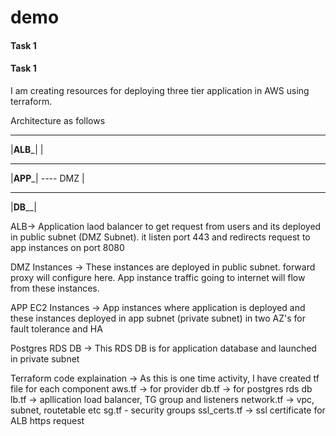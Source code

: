 # demo
#### Task 1

#### Task 1

I am creating resources for deploying three tier application in AWS using terraform.

Architecture as follows
 ____________
|____ALB_____|
      |
 ____________
|____APP_____| ---- DMZ
      |
 ____________
|____DB______|      

ALB-> Application laod balancer to get request from users and its deployed in public subnet (DMZ Subnet). it listen port 443 and redirects request to app instances on port 8080

DMZ Instances ->  These instances are deployed in public subnet. forward proxy will configure here. App instance traffic going to internet will flow from these instances.

APP EC2 Instances -> App instances where application is deployed and these instances deployed in app subnet (private subnet) in two AZ's for fault tolerance and HA

Postgres RDS DB -> This RDS DB is for application database and launched in private subnet

Terraform code explaination ->
As this is one time activity, I have created tf file for each component 
aws.tf -> for provider 
db.tf -> for postgres rds db
lb.tf -> apllication load balancer, TG group and listeners
network.tf -> vpc, subnet, routetable etc
sg.tf - security groups
ssl_certs.tf -> ssl certificate for ALB https request


